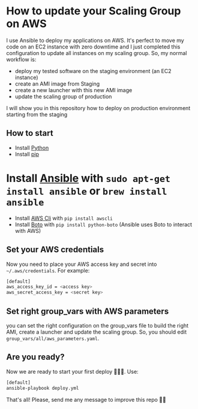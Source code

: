 # How to update your Scaling Group on AWS

I use Ansible to deploy my applications on AWS. It's perfect to move my code on an EC2 instance with zero downtime and I just completed this configuration to update all instances on my scaling group.
So, my normal workflow is:

- deploy my tested software on the staging environment (an EC2 instance)
- create an AMI image from Staging 
- create a new launcher with this new AMI image
- update the scaling group of production

I will show you in this repository how to deploy on production environment starting from the staging

## How to start

* Install [Python](https://www.python.org/downloads/)
* Install [pip](https://pip.pypa.io/en/stable/installing/) 
# Install [Ansible](https://www.ansible.com/) with `sudo apt-get install ansible` or `brew install ansible`
* Install [AWS Cli](https://aws.amazon.com/it/cli/) with `pip install awscli`
* Install [Boto](https://github.com/boto/boto) with `pip install python-boto` (Ansible uses Boto to interact with AWS)

## Set your AWS credentials

Now you need to place your AWS access key and secret into `~/.aws/credentials`. For example:
```bash
[default]
aws_access_key_id = <access key>
aws_secret_access_key = <secret key>
```

## Set right group_vars with AWS parameters

you can set the right configuration on the group_vars file to build the right AMI, create a launcher and update the scaling group. 
So, you should edit `group_vars/all/aws_parameters.yaml`.

## Are you ready?

Now we are ready to start your first deploy 🚀🚀🚀. Use:
```bash
[default]
ansible-playbook deploy.yml
```

That's all! Please, send me any message to improve this repo 💪🏻
